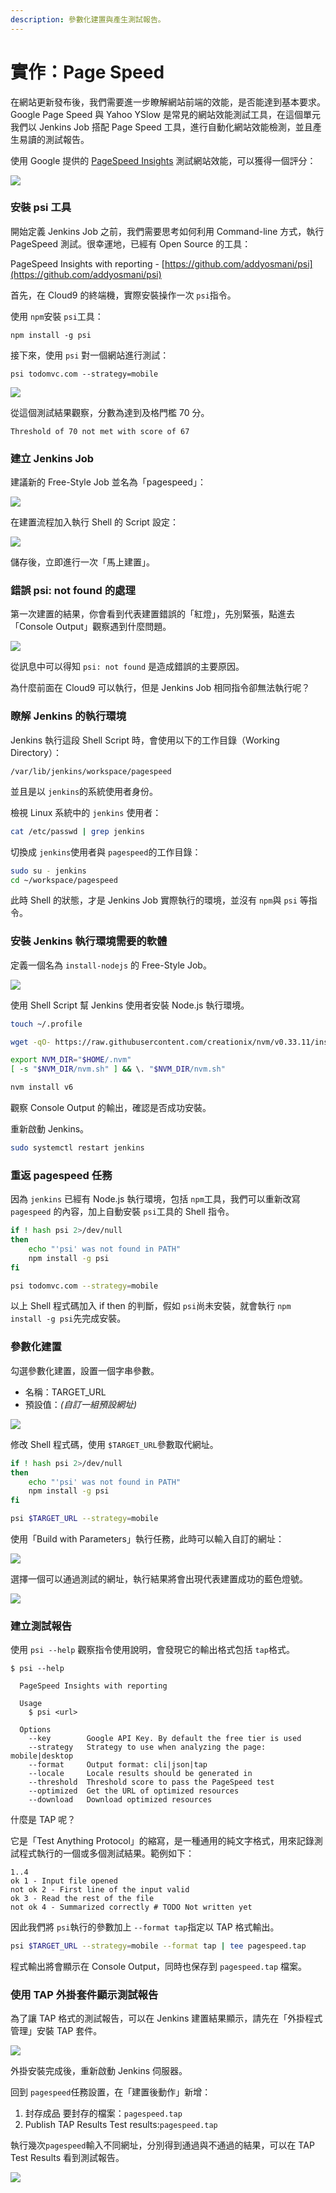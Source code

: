```yaml
---
description: 參數化建置與產生測試報告。
---
```


# 實作：Page Speed

在網站更新發布後，我們需要進一步瞭解網站前端的效能，是否能達到基本要求。Google Page Speed 與 Yahoo YSlow 是常見的網站效能測試工具，在這個單元我們以 Jenkins Job 搭配 Page Speed 工具，進行自動化網站效能檢測，並且產生易讀的測試報告。

使用 Google 提供的 [PageSpeed Insights](https://developers.google.com/speed/pagespeed/insights/?hl=zh-TW) 測試網站效能，可以獲得一個評分：

![](.gitbook/assets/image%20%2860%29.png)

### 安裝 psi 工具

開始定義 Jenkins Job 之前，我們需要思考如何利用 Command-line 方式，執行 PageSpeed 測試。很幸運地，已經有 Open Source 的工具：

PageSpeed Insights with reporting - [https://github.com/addyosmani/psi](https://github.com/addyosmani/psi)

首先，在 Cloud9 的終端機，實際安裝操作一次 `psi`指令。

使用 `npm`安裝 `psi`工具：

```text
npm install -g psi
```

接下來，使用 `psi` 對一個網站進行測試：

```text
psi todomvc.com --strategy=mobile
```

![](.gitbook/assets/image%20%2844%29.png)

從這個測試結果觀察，分數為達到及格門檻 70 分。

```text
Threshold of 70 not met with score of 67
```

### 建立 Jenkins Job

建議新的 Free-Style Job 並名為「pagespeed」：

![](.gitbook/assets/image%20%281%29.png)

在建置流程加入執行 Shell 的 Script 設定：

![](.gitbook/assets/image%20%2830%29.png)

儲存後，立即進行一次「馬上建置」。

### 錯誤 psi: not found 的處理

第一次建置的結果，你會看到代表建置錯誤的「紅燈」，先別緊張，點進去「Console Output」觀察遇到什麼問題。 

![](.gitbook/assets/image%20%2843%29.png)

從訊息中可以得知 `psi: not found` 是造成錯誤的主要原因。

為什麼前面在 Cloud9 可以執行，但是 Jenkins Job 相同指令卻無法執行呢？

### 瞭解 Jenkins 的執行環境

Jenkins 執行這段 Shell Script 時，會使用以下的工作目錄（Working Directory）：

```text
/var/lib/jenkins/workspace/pagespeed
```

並且是以 `jenkins`的系統使用者身份。

檢視 Linux 系統中的 `jenkins` 使用者：

```bash
cat /etc/passwd | grep jenkins
```

切換成 `jenkins`使用者與 `pagespeed`的工作目錄：

```bash
sudo su - jenkins
cd ~/workspace/pagespeed
```

此時 Shell 的狀態，才是 Jenkins Job 實際執行的環境，並沒有 `npm`與 `psi` 等指令。

### 安裝 Jenkins 執行環境需要的軟體

定義一個名為 `install-nodejs` 的 Free-Style Job。

![](.gitbook/assets/image%20%2819%29.png)

使用 Shell Script 幫 Jenkins 使用者安裝 Node.js 執行環境。

```bash
touch ~/.profile

wget -qO- https://raw.githubusercontent.com/creationix/nvm/v0.33.11/install.sh | bash

export NVM_DIR="$HOME/.nvm"
[ -s "$NVM_DIR/nvm.sh" ] && \. "$NVM_DIR/nvm.sh"

nvm install v6
```

觀察 Console Output 的輸出，確認是否成功安裝。

重新啟動 Jenkins。

```bash
sudo systemctl restart jenkins
```

### 重返 pagespeed 任務

因為 `jenkins` 已經有 Node.js 執行環境，包括 `npm`工具，我們可以重新改寫 `pagespeed` 的內容，加上自動安裝 `psi`工具的 Shell 指令。

```bash
if ! hash psi 2>/dev/null
then
    echo "'psi' was not found in PATH"
    npm install -g psi
fi

psi todomvc.com --strategy=mobile
```

以上 Shell 程式碼加入 if then 的判斷，假如 `psi`尚未安裝，就會執行 `npm install -g psi`先完成安裝。

### 參數化建置

勾選參數化建置，設置一個字串參數。

* 名稱：TARGET\_URL
* 預設值：_\(自訂一組預設網址\)_

![](.gitbook/assets/image%20%2858%29.png)

修改 Shell 程式碼，使用 `$TARGET_URL`參數取代網址。

```bash
if ! hash psi 2>/dev/null
then
    echo "'psi' was not found in PATH"
    npm install -g psi
fi

psi $TARGET_URL --strategy=mobile
```

使用「Build with Parameters」執行任務，此時可以輸入自訂的網址：

![](.gitbook/assets/image%20%2853%29.png)

選擇一個可以通過測試的網址，執行結果將會出現代表建置成功的藍色燈號。

![](.gitbook/assets/image%20%287%29.png)

### 建立測試報告

使用 `psi --help` 觀察指令使用說明，會發現它的輸出格式包括 `tap`格式。

```text
$ psi --help

  PageSpeed Insights with reporting

  Usage
    $ psi <url>

  Options
    --key        Google API Key. By default the free tier is used
    --strategy   Strategy to use when analyzing the page: mobile|desktop
    --format     Output format: cli|json|tap
    --locale     Locale results should be generated in
    --threshold  Threshold score to pass the PageSpeed test
    --optimized  Get the URL of optimized resources
    --download   Download optimized resources
```

什麼是 TAP 呢？

它是「Test Anything Protocol」的縮寫，是一種通用的純文字格式，用來記錄測試程式執行的一個或多個測試結果。範例如下：

```text
1..4
ok 1 - Input file opened
not ok 2 - First line of the input valid
ok 3 - Read the rest of the file
not ok 4 - Summarized correctly # TODO Not written yet
```

因此我們將 `psi`執行的參數加上 `--format tap`指定以 TAP 格式輸出。

```bash
psi $TARGET_URL --strategy=mobile --format tap | tee pagespeed.tap
```

程式輸出將會顯示在 Console Output，同時也保存到 `pagespeed.tap` 檔案。

### 使用 TAP 外掛套件顯示測試報告

為了讓 TAP 格式的測試報告，可以在 Jenkins 建置結果顯示，請先在「外掛程式管理」安裝 TAP 套件。

![](.gitbook/assets/image%20%2839%29.png)

外掛安裝完成後，重新啟動 Jenkins 伺服器。

回到 `pagespeed`任務設置，在「建置後動作」新增：

1. 封存成品 要封存的檔案：`pagespeed.tap`
2. Publish TAP Results Test results:`pagespeed.tap`

執行幾次`pagespeed`輸入不同網址，分別得到通過與不通過的結果，可以在 TAP Test Results 看到測試報告。

![](.gitbook/assets/image%20%2810%29.png)



